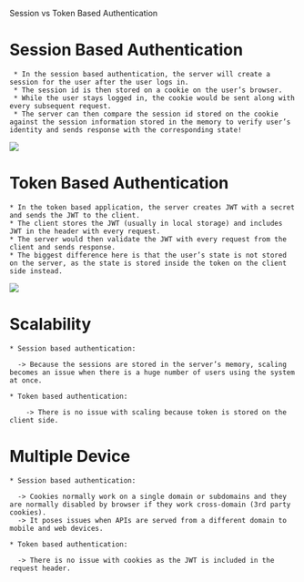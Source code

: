 Session vs Token Based Authentication

# Session Based Authentication
     * In the session based authentication, the server will create a session for the user after the user logs in.
     * The session id is then stored on a cookie on the user’s browser. 
     * While the user stays logged in, the cookie would be sent along with every subsequent request. 
     * The server can then compare the session id stored on the cookie against the session information stored in the memory to verify user’s identity and sends response with the corresponding state!
     
<img src = "https://miro.medium.com/max/875/1*Hg1gUTXN5E3Nrku0jWCRow.png">

# Token Based Authentication

    * In the token based application, the server creates JWT with a secret and sends the JWT to the client. 
    * The client stores the JWT (usually in local storage) and includes JWT in the header with every request. 
    * The server would then validate the JWT with every request from the client and sends response.
    * The biggest difference here is that the user’s state is not stored on the server, as the state is stored inside the token on the client side instead.

<img src = "https://miro.medium.com/max/875/1*PDry-Wb8JRquwnikIbJOJQ.png">


# Scalability
    
    * Session based authentication:
       
      -> Because the sessions are stored in the server’s memory, scaling becomes an issue when there is a huge number of users using the system at once.
    
    * Token based authentication: 
        
        -> There is no issue with scaling because token is stored on the client side.

# Multiple Device
    
    * Session based authentication: 
      
      -> Cookies normally work on a single domain or subdomains and they are normally disabled by browser if they work cross-domain (3rd party cookies). 
      -> It poses issues when APIs are served from a different domain to mobile and web devices.
   
    * Token based authentication: 
    
      -> There is no issue with cookies as the JWT is included in the request header.
       
       